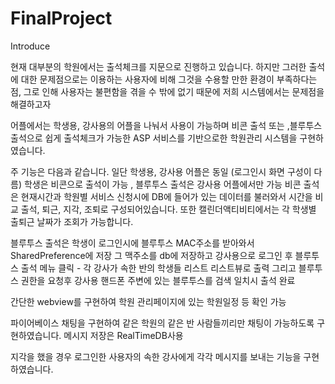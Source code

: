 # FinalProject
Introduce

현재 대부분의 학원에서는 출석체크를 지문으로 진행하고 있습니다.
하지만 그러한 출석에 대한 문제점으로는 이용하는 
사용자에 비해 그것을 수용할 만한 환경이 부족하다는 점, 
그로 인해 사용자는 불편함을 겪을 수 밖에 없기 때문에 
저희 시스템에서는 문제점을 해결하고자

어플에서는 학생용, 강사용의 어플을 나눠서 사용이 
가능하며 비콘 출석 또는 ,블루투스 출석으로 쉽게 출석체크가 가능한
ASP 서비스를 기반으로한 학원관리 시스템을 구현하였습니다.

주 기능은 다음과 같습니다.
일단 학생용, 강사용 어플은 동일 (로그인시 화면 구성이 다름)
학생은 비콘으로 출석이 가능 , 블루투스 출석은 강사용 어플에서만 가능
비콘 출석은 현재시간과 학원별 서비스 신청시에 DB에 들어가 있는 데이터를 불러와서 시간을 비교
출석, 퇴근, 지각, 조퇴로 구성되어있습니다.
또한 캘린더액티비티에서는 각 학생별 출퇴근 날짜가 조회가 가능합니다. 

블루투스 출석은 학생이 로그인시에 블루투스 MAC주소를 받아와서 SharedPreference에 저장 
그 맥주소를 db에 저장하고 강사용으로 로그인 후 블루투스 출석 메뉴 클릭 - 각 강사가 속한 반의 학생들 리스트 리스트뷰로 출력
그리고 블루투스 권한을 요청후 강사용 핸드폰 주변에 있는 블루투스를 검색 일치시 출석 완료 

간단한 webview를 구현하여 학원 관리페이지에 있는 학원일정 등 확인 가능

파이어베이스 채팅을 구현하여 같은 학원의 같은 반 사람들끼리만 채팅이 가능하도록 구현하였습니다. 메시지 저장은 RealTimeDB사용

지각을 했을 경우 로그인한 사용자의 속한 강사에게 각각 메시지를 보내는 기능을 구현하였습니다. 




  
